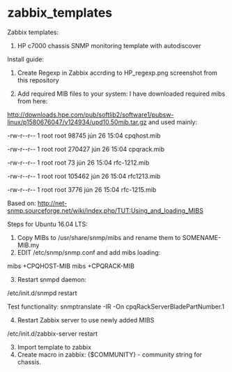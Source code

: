 # zabbix_templates
Zabbix templates:

1. HP c7000 chassis SNMP monitoring template with autodiscover

Install guide:
1. Create Regexp in Zabbix accrding to HP_regexp.png screenshot from this repository

2. Add required MIB files to your system:
I have downloaded required mibs from here: 

http://downloads.hpe.com/pub/softlib2/software1/pubsw-linux/p1580676047/v124934/upd10.50mib.tar.gz
and used mainly:

-rw-r--r-- 1 root root  98745 jún 26 15:04 cpqhost.mib

-rw-r--r-- 1 root root 270427 jún 26 15:04 cpqrack.mib

-rw-r--r-- 1 root root     73 jún 26 15:04 rfc-1212.mib

-rw-r--r-- 1 root root 105462 jún 26 15:04 rfc1213.mib

-rw-r--r-- 1 root root   3776 jún 26 15:04 rfc-1215.mib



  Based on:
  http://net-snmp.sourceforge.net/wiki/index.php/TUT:Using_and_loading_MIBS

  Steps for Ubuntu 16.04 LTS:
  1. Copy MIBs to /usr/share/snmp/mibs and rename them to SOMENAME-MIB.my
  2. EDIT /etc/snmp/snmp.conf and add mibs loading:

  mibs +CPQHOST-MIB 
  mibs +CPQRACK-MIB

  3. Restart snmpd daemon:

  /etc/init.d/snmpd restart

  Test functionality:
  snmptranslate -IR -On cpqRackServerBladePartNumber.1

  4. Restart Zabbix server to use newly added MIBS

  /etc/init.d/zabbix-server restart
  
3. Import template to zabbix
4. Create macro in zabbix:
{$COMMUNITY} - community string for chassis.


